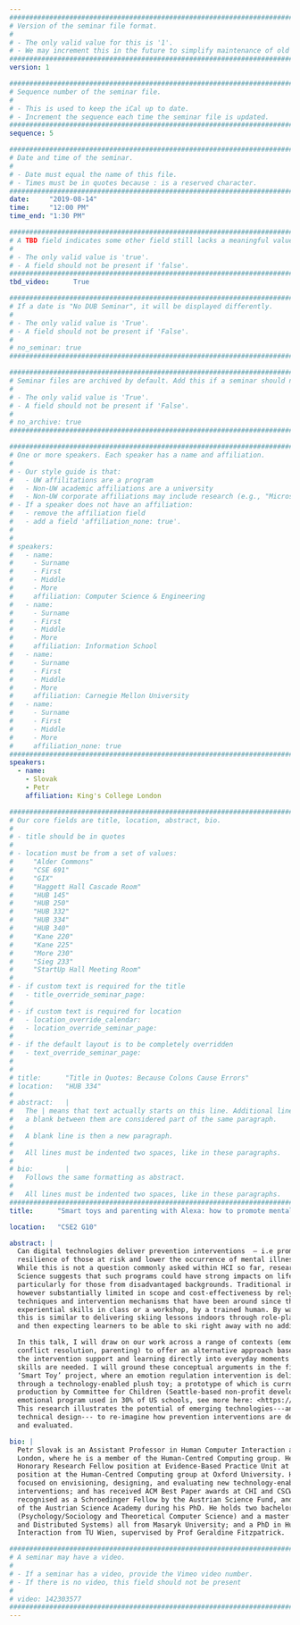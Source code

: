 ```yaml
---
################################################################################
# Version of the seminar file format.
#
# - The only valid value for this is '1'.
# - We may increment this in the future to simplify maintenance of old seminars.
################################################################################
version: 1

################################################################################
# Sequence number of the seminar file.
#
# - This is used to keep the iCal up to date.
# - Increment the sequence each time the seminar file is updated.
################################################################################
sequence: 5

################################################################################
# Date and time of the seminar.
#
# - Date must equal the name of this file.
# - Times must be in quotes because : is a reserved character.
################################################################################
date:     "2019-08-14"
time:     "12:00 PM"
time_end: "1:30 PM"

################################################################################
# A TBD field indicates some other field still lacks a meaningful value.
#
# - The only valid value is 'true'.
# - A field should not be present if 'false'.
################################################################################
tbd_video:      True

################################################################################
# If a date is "No DUB Seminar", it will be displayed differently.
#
# - The only valid value is 'True'.
# - A field should not be present if 'False'.
#
# no_seminar: true
################################################################################

################################################################################
# Seminar files are archived by default. Add this if a seminar should not be.
#
# - The only valid value is 'True'.
# - A field should not be present if 'False'.
#
# no_archive: true
################################################################################

################################################################################
# One or more speakers. Each speaker has a name and affiliation.
#
# - Our style guide is that:
#   - UW affilitations are a program
#   - Non-UW academic affiliations are a university
#   - Non-UW corporate affiliations may include research (e.g., "Microsoft Research")
# - If a speaker does not have an affiliation:
#   - remove the affiliation field
#   - add a field 'affiliation_none: true'.
#
#
# speakers:
#   - name: 
#     - Surname
#     - First
#     - Middle
#     - More
#     affiliation: Computer Science & Engineering 
#   - name: 
#     - Surname
#     - First
#     - Middle
#     - More
#     affiliation: Information School 
#   - name: 
#     - Surname
#     - First
#     - Middle
#     - More
#     affiliation: Carnegie Mellon University 
#   - name:
#     - Surname
#     - First
#     - Middle
#     - More
#     affiliation_none: true
################################################################################
speakers:
  - name:
    - Slovak
    - Petr
    affiliation: King's College London

################################################################################
# Our core fields are title, location, abstract, bio.
#
# - title should be in quotes
#
# - location must be from a set of values:
#     "Alder Commons"
#     "CSE 691"
#     "GIX"
#     "Haggett Hall Cascade Room"
#     "HUB 145"
#     "HUB 250"
#     "HUB 332"
#     "HUB 334"
#     "HUB 340"
#     "Kane 220"
#     "Kane 225"
#     "More 230"
#     "Sieg 233"
#     "StartUp Hall Meeting Room"
#
# - if custom text is required for the title
#   - title_override_seminar_page:
#
# - if custom text is required for location
#   - location_override_calendar:
#   - location_override_seminar_page:
#
# - if the default layout is to be completely overridden
#   - text_override_seminar_page:
#
#
# title:      "Title in Quotes: Because Colons Cause Errors"
# location:   "HUB 334"
#
# abstract:   |
#   The | means that text actually starts on this line. Additional lines without
#   a blank between them are considered part of the same paragraph.
#
#   A blank line is then a new paragraph.
#
#   All lines must be indented two spaces, like in these paragraphs.
#
# bio:        |
#   Follows the same formatting as abstract.
#
#   All lines must be indented two spaces, like in these paragraphs.
################################################################################
title:      "Smart toys and parenting with Alexa: how to promote mental health with digital technologies?"

location:   "CSE2 G10"

abstract: |
  Can digital technologies deliver prevention interventions  — i.e promote psychological 
  resilience of those at risk and lower the occurrence of mental illness later in life? 
  While this is not a question commonly asked within HCI so far, research in Prevention 
  Science suggests that such programs could have strong impacts on life outcomes, 
  particularly for those from disadvantaged backgrounds. Traditional interventions are 
  however substantially limited in scope and cost-effectiveness by relying on delivery 
  techniques and intervention mechanisms that have been around since the 60s: teaching 
  experiential skills in class or a workshop, by a trained human. By way of analogy, 
  this is similar to delivering skiing lessons indoors through role-play and video, 
  and then expecting learners to be able to ski right away with no additional support.

  In this talk, I will draw on our work across a range of contexts (emotion-regulation, 
  conflict resolution, parenting) to offer an alternative approach based on ‘situating’ 
  the intervention support and learning directly into everyday moments where the targeted 
  skills are needed. I will ground these conceptual arguments in the findings from our 
  ‘Smart Toy’ project, where an emotion regulation intervention is delivered to children 
  through a technology-enabled plush toy; a prototype of which is currently taken to 
  production by Committee for Children (Seattle-based non-profit developers of a social-
  emotional program used in 30% of US schools, see more here: <https://cfchildren.org/>). 
  This research illustrates the potential of emerging technologies---and careful socio-
  technical design--- to re-imagine how prevention interventions are designed, delivered, 
  and evaluated.

bio: |
  Petr Slovak is an Assistant Professor in Human Computer Interaction at King’s College 
  London, where he is a member of the Human-Centred Computing group. He also holds an 
  Honorary Research Fellow position at Evidence-Based Practice Unit at UCL and a Visiting 
  position at the Human-Centred Computing group at Oxford University. His research is 
  focused on envisioning, designing, and evaluating new technology-enabled mental health 
  interventions; and has received ACM Best Paper awards at CHI and CSCW. Petr was 
  recognised as a Schroedinger Fellow by the Austrian Science Fund, and was the DOC Fellow 
  of the Austrian Science Academy during his PhD. He holds two bachelor’s 
  (Psychology/Sociology and Theoretical Computer Science) and a master’s degree (Parallel 
  and Distributed Systems) all from Masaryk University; and a PhD in Human Computer 
  Interaction from TU Wien, supervised by Prof Geraldine Fitzpatrick.

################################################################################
# A seminar may have a video.
#
# - If a seminar has a video, provide the Vimeo video number.
# - If there is no video, this field should not be present
#
# video: 142303577
################################################################################
---
```

